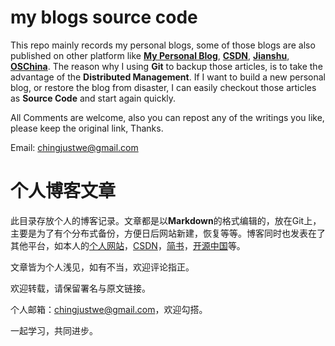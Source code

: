 # my blogs source code
This repo mainly records my personal blogs, some of those blogs are also published on other platform like **[My Personal Blog](www.nightfield.com)**, **[CSDN](https://blog.csdn.net/u010793917)**, **[Jianshu](https://www.jianshu.com/u/71e46e823a40)**, **[OSChina](https://my.oschina.net/u/2411391)**.
The reason why I using **Git** to backup those articles, is to take the advantage of the **Distributed Management**. If I want to build a new personal blog, or restore the blog from disaster, I can easily checkout those articles as **Source Code** and start again quickly.

All Comments are welcome, also you can repost any of the writings you like, please keep the original link, Thanks.

Email: chingjustwe@gmail.com

# 个人博客文章
此目录存放个人的博客记录。文章都是以**Markdown**的格式编辑的，放在Git上，主要是为了有个分布式备份，方便日后网站新建，恢复等等。博客同时也发表在了其他平台，如本人的[个人网站](www.nightfield.com)，[CSDN](https://blog.csdn.net/u010793917)，[简书](https://www.jianshu.com/u/71e46e823a40)，[开源中国](https://my.oschina.net/u/2411391)等。

文章皆为个人浅见，如有不当，欢迎评论指正。

欢迎转载，请保留署名与原文链接。

个人邮箱：chingjustwe@gmail.com，欢迎勾搭。

一起学习，共同进步。
